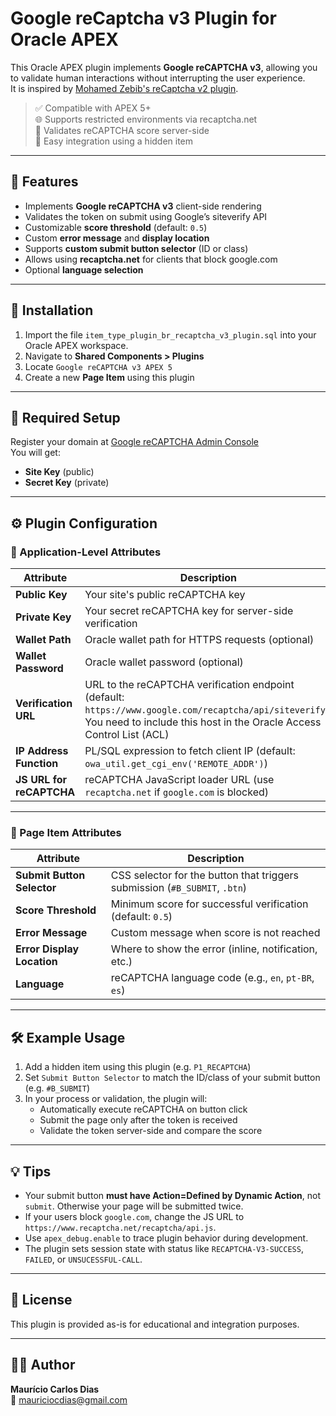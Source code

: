# Google reCaptcha v3 Plugin for Oracle APEX

This Oracle APEX plugin implements **Google reCAPTCHA v3**, allowing you to validate human interactions without interrupting the user experience.  
It is inspired by <a href="https://github.com/mohamedzebib/apex_plugin_google_captcha_v2" target="_blank">Mohamed Zebib's reCaptcha v2 plugin</a>.

> ✅ Compatible with APEX 5+  
> 🌐 Supports restricted environments via recaptcha.net  
> 🔐 Validates reCAPTCHA score server-side  
> 🧩 Easy integration using a hidden item

---

## 🔧 Features

- Implements **Google reCAPTCHA v3** client-side rendering
- Validates the token on submit using Google’s siteverify API
- Customizable **score threshold** (default: `0.5`)
- Custom **error message** and **display location**
- Supports **custom submit button selector** (ID or class)
- Allows using **recaptcha.net** for clients that block google.com
- Optional **language selection**

---

## 🚀 Installation

1. Import the file `item_type_plugin_br_recaptcha_v3_plugin.sql` into your Oracle APEX workspace.
2. Navigate to **Shared Components > Plugins**
3. Locate `Google reCAPTCHA v3 APEX 5`
4. Create a new **Page Item** using this plugin

---

## 🔑 Required Setup

Register your domain at [Google reCAPTCHA Admin Console](https://www.google.com/recaptcha/admin/create)  
You will get:

- **Site Key** (public)
- **Secret Key** (private)

---

## ⚙️ Plugin Configuration

### 🔐 Application-Level Attributes

| Attribute                 | Description                                                                 |
|--------------------------|-----------------------------------------------------------------------------|
| **Public Key**           | Your site's public reCAPTCHA key                                           |
| **Private Key**          | Your secret reCAPTCHA key for server-side verification                     |
| **Wallet Path**          | Oracle wallet path for HTTPS requests (optional)                           |
| **Wallet Password**      | Oracle wallet password (optional)                                          |
| **Verification URL**     | URL to the reCAPTCHA verification endpoint (default: `https://www.google.com/recaptcha/api/siteverify`). You need to include this host in the Oracle Access Control List (ACL)  |
| **IP Address Function**  | PL/SQL expression to fetch client IP (default: `owa_util.get_cgi_env('REMOTE_ADDR')`) |
| **JS URL for reCAPTCHA** | reCAPTCHA JavaScript loader URL (use `recaptcha.net` if `google.com` is blocked) |

---

### 🧩 Page Item Attributes

| Attribute                               | Description                                                                 |
|----------------------------------------|-----------------------------------------------------------------------------|
| **Submit Button Selector**             | CSS selector for the button that triggers submission (`#B_SUBMIT`, `.btn`) |
| **Score Threshold**                    | Minimum score for successful verification (default: `0.5`)                 |
| **Error Message**                      | Custom message when score is not reached                                   |
| **Error Display Location**             | Where to show the error (inline, notification, etc.)                       |
| **Language**                           | reCAPTCHA language code (e.g., `en`, `pt-BR`, `es`)                        |

---

## 🛠 Example Usage

1. Add a hidden item using this plugin (e.g. `P1_RECAPTCHA`)
2. Set `Submit Button Selector` to match the ID/class of your submit button (e.g. `#B_SUBMIT`)
3. In your process or validation, the plugin will:
   - Automatically execute reCAPTCHA on button click
   - Submit the page only after the token is received
   - Validate the token server-side and compare the score

---

## 💡 Tips

- Your submit button **must have Action=Defined by Dynamic Action**, not `submit`. Otherwise your page will be submitted twice.
- If your users block `google.com`, change the JS URL to `https://www.recaptcha.net/recaptcha/api.js`.
- Use `apex_debug.enable` to trace plugin behavior during development.
- The plugin sets session state with status like `RECAPTCHA-V3-SUCCESS`, `FAILED`, or `UNSUCESSFUL-CALL`.

---

## 📜 License

This plugin is provided as-is for educational and integration purposes.

---

## 🙋‍♂️ Author

**Maurício Carlos Dias**  
📧 [mauriciocdias@gmail.com](mailto:mauriciocdias@gmail.com)

